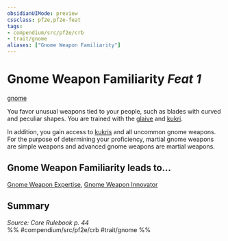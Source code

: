 ```yaml
---
obsidianUIMode: preview
cssclass: pf2e,pf2e-feat
tags:
- compendium/src/pf2e/crb
- trait/gnome
aliases: ["Gnome Weapon Familiarity"]
---
```

# Gnome Weapon Familiarity  *Feat 1*  
[gnome](rules/traits/gnome.md)  


You favor unusual weapons tied to your people, such as blades with curved and peculiar shapes. You are trained with the [glaive](compendium/equipment/items/glaive.md) and [kukri](compendium/equipment/items/kukri.md).

In addition, you gain access to [kukris](compendium/equipment/items/kukri.md) and all uncommon gnome weapons. For the purpose of determining your proficiency, martial gnome weapons are simple weapons and advanced gnome weapons are martial weapons.

## Gnome Weapon Familiarity leads to...

[Gnome Weapon Expertise](compendium/feats/gnome-weapon-expertise.md), [Gnome Weapon Innovator](compendium/feats/gnome-weapon-innovator.md)

## Summary

*Source: Core Rulebook p. 44*  
%% #compendium/src/pf2e/crb #trait/gnome %%